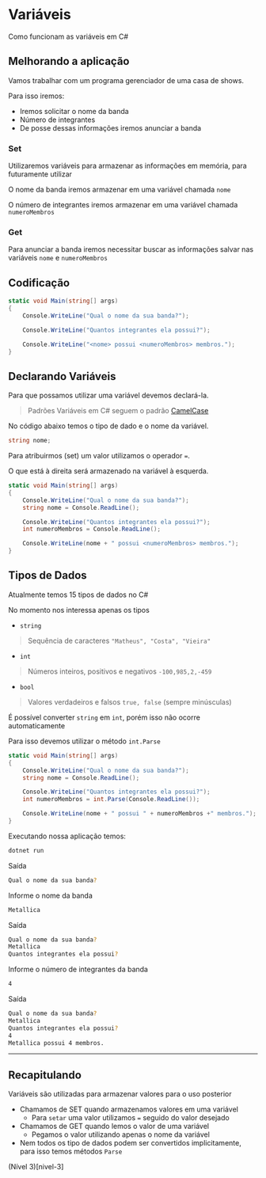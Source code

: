 # Variáveis

Como funcionam as variáveis em C#

## Melhorando a aplicação

Vamos trabalhar com um programa gerenciador de uma casa de shows.

Para isso iremos:

* Iremos solicitar o nome da banda
* Número de integrantes
* De posse dessas informações iremos anunciar a banda

### Set

Utilizaremos variáveis para armazenar as informações em memória, para futuramente utilizar

O nome da banda iremos armazenar em uma variável chamada `nome`

O número de integrantes iremos armazenar em uma variável chamada `numeroMembros`

### Get

Para anunciar a banda iremos necessitar buscar as informações salvar nas variáveis `nome` e `numeroMembros`

## Codificação

```csharp
static void Main(string[] args)
{
    Console.WriteLine("Qual o nome da sua banda?");

    Console.WriteLine("Quantos integrantes ela possui?");

    Console.WriteLine("<nome> possui <numeroMembros> membros.");
}
```

## Declarando Variáveis

Para que possamos utilizar uma variável devemos declará-la.

> Padrões
> Variáveis em C# seguem o padrão [CamelCase](https://docs.microsoft.com/pt-br/dotnet/standard/design-guidelines/capitalization-conventions)

No código abaixo temos o tipo de dado e o nome da variável.

```csharp
string nome;
```

Para atribuirmos (set) um valor utilizamos o operador `=`.

O que está à direita será armazenado na variável à esquerda.

```csharp
static void Main(string[] args)
{
    Console.WriteLine("Qual o nome da sua banda?");
    string nome = Console.ReadLine();

    Console.WriteLine("Quantos integrantes ela possui?");
    int numeroMembros = Console.ReadLine();

    Console.WriteLine(nome + " possui <numeroMembros> membros.");
}
```

## Tipos de Dados

Atualmente temos 15 tipos de dados no C#

No momento nos interessa apenas os tipos

* `string`
> Sequência de caracteres `"Matheus", "Costa", "Vieira"`
* `int`
> Números inteiros, positivos e negativos `-100,985,2,-459`
* `bool`
> Valores verdadeiros e falsos `true, false` (sempre minúsculas)

É possível converter `string` em `int`, porém isso não ocorre automaticamente

Para isso devemos utilizar o método `int.Parse`


```csharp
static void Main(string[] args)
{
    Console.WriteLine("Qual o nome da sua banda?");
    string nome = Console.ReadLine();

    Console.WriteLine("Quantos integrantes ela possui?");
    int numeroMembros = int.Parse(Console.ReadLine());

    Console.WriteLine(nome + " possui " + numeroMembros +" membros.");
}
```

Executando nossa aplicação temos:

```bash
dotnet run
```

Saída

```bash
Qual o nome da sua banda?

```

Informe o nome da banda

```bash
Metallica
```

Saída

```bash
Qual o nome da sua banda?
Metallica
Quantos integrantes ela possui?
```

Informe o número de integrantes da banda

```bash
4
```

Saída

```bash
Qual o nome da sua banda?
Metallica
Quantos integrantes ela possui?
4
Metallica possui 4 membros.
```

---

## Recapitulando

Variáveis são utilizadas para armazenar valores para o uso posterior

* Chamamos de SET quando armazenamos valores em uma variável
  * Para `setar` uma valor utilizamos `=` seguido do valor desejado
* Chamamos de GET quando lemos o valor de uma variável
  * Pegamos o valor utilizando apenas o nome da variável
* Nem todos os tipo de dados podem ser convertidos implicitamente, para isso temos métodos `Parse`

(Nível 3)[nivel-3]
